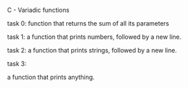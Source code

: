 C - Variadic functions

task 0:
 function that returns the sum of all its parameters

task 1:
 a function that prints numbers, followed by a new line.

task 2:
a function that prints strings, followed by a new line.

task 3:

 a function that prints anything.
